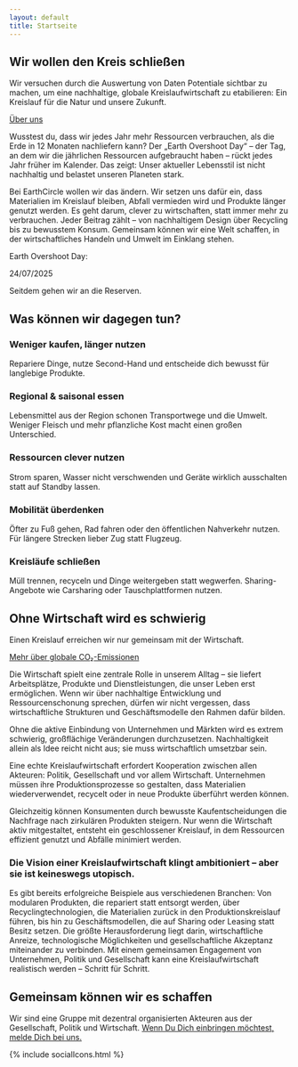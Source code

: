 ```yaml
---
layout: default
title: Startseite
---
```


<section class="hero-banner hero-start d-flex mobile-hero">
    <div class="c-banner c-banner-start d-lg-block z-1 position-absolute top-0 bottom-0 start-0 end-0"></div>
    <div class="container-fluid text-white position-relative align-items-end justify-content-end z-2">
        <div class="mx-1 mx-sm-2 mx-md-3 mx-lg-4 mx-xl-5 my-3 my-md-4">
            <div class="row">
                <div class="col-lg-7 offset-lg-4 col-md-10">
                    <h2 class="display-3 fw-bold">Wir wollen den Kreis schließen</h2>
                    <p class="lead mb-4">Wir versuchen durch die Auswertung von Daten Potentiale sichtbar zu machen, um eine nachhaltige, globale Kreislaufwirtschaft zu etabilieren: Ein Kreislauf für die Natur und unsere Zukunft.</p>
                    <a href="{{ site.baseurl }}/ueber-uns" class="btn btn-primary btn-lg">Über uns</a>
                </div>
            </div>
        </div>
    </div>
</section>

<section class="px-1 px-sm-2 px-md-3 px-lg-4 px-xl-5 py-5">
    <div class="container-fluid">
        <div class="row d-flex align-items-end">
            <div class="col-lg-6 col-md-12">
                <div class="">
                    <p class="lead"><span class="fw-bold text-primary">Wusstest du, dass wir jedes Jahr mehr Ressourcen verbrauchen, als die Erde in 12 Monaten nachliefern kann?</span> Der „Earth Overshoot Day“ – der Tag, an dem wir die jährlichen Ressourcen aufgebraucht haben – rückt jedes Jahr früher im Kalender. Das zeigt: Unser aktueller Lebensstil ist nicht nachhaltig und belastet unseren Planeten stark.</p>
                    <p>Bei EarthCircle wollen wir das ändern. Wir setzen uns dafür ein, dass Materialien im Kreislauf bleiben, Abfall vermieden wird und Produkte länger genutzt werden. Es geht darum, clever zu wirtschaften, statt immer mehr zu verbrauchen. Jeder Beitrag zählt – von nachhaltigem Design über Recycling bis zu bewusstem Konsum. Gemeinsam können wir eine Welt schaffen, in der wirtschaftliches Handeln und Umwelt im Einklang stehen.</p>
                </div>
            </div>
            <div class="col-lg-5 col-sm-4 offset-xxl-1 col-md-10 mb-3">  
                <div class="text-right ms-lg-4">
                    <p class="lead text-primary"><span class="fw-bold">Earth Overshoot Day</span>:</p>
                    <span class="overshoot-date fw-bold text-primary">24/07/2025</span>
                    <p class="mt-3">Seitdem gehen wir an die Reserven.</p>
                </div>
            </div>
        </div>
    </div>
</section>

<section class="outer-wrapper">
    <div class="container-fluid">
        <div class="row mb-3 d-flex align-items-center">
            <div class="col-xxl-7 col-xl-6 col-lg-6 col-md-6 d-flex justify-content-sm-end col-sm-7">
                <div class="m-1 my-4 m-sm-4">
                    <!-- Chart Container -->
                    <div id="circle-container">
                        <canvas id="scrollCircle"></canvas>
                    </div>
                </div>
            </div>
            <div class="col-lg-4 col-md-6 col-sm-5">
                <div class="m-1 mt-4 mb-4 m-sm-4">
                    <h2 id="color-switch" class="h1 fw-bold">Was können wir dagegen tun?</h2>
                </div>
            </div>
        </div>
    </div>
</section>

<section class="px-1 px-sm-2 px-md-3 px-lg-4 px-xl-5">
    <div class="container-fluid">
        <div class="row mb-3 align-items-center">
            <div class="col-xxl-4 col-xl-5 offset-xl-4 col-lg-7 offset-lg-3 col-md-8 offset-md-2 col-sm-9 offset-sm-2 d-flex justify-content-center">
                <!-- Javascript-Scroll-Animation -->
                <div class="ps-lg-1 ps-xl-2 ps-xxl-3">
                    <h3 class="mt-sm-5 mb-2 fw-bold primary-on-fade"><i class="ph fw-bold ph-wrench"></i>Weniger kaufen, länger nutzen</h3>
                    Repariere Dinge, nutze Second-Hand und entscheide dich bewusst für langlebige Produkte.
                    <h3 class="mt-5 mb-2 fw-bold primary-on-fade"><i class="ph fw-bold ph-fork-knife"></i>Regional & saisonal essen</h3>
                    Lebensmittel aus der Region schonen Transportwege und die Umwelt. Weniger Fleisch und mehr pflanzliche Kost macht einen großen Unterschied.
                    <h3 class="mt-5 mb-2 fw-bold primary-on-fade"><i class="ph fw-bold ph-plant"></i>Ressourcen clever nutzen</h3>
                    Strom sparen, Wasser nicht verschwenden und Geräte wirklich ausschalten statt auf Standby lassen.
                    <h3 class="mt-5 mb-2 fw-bold primary-on-fade"><i class="ph fw-bold ph-footprints"></i>Mobilität überdenken</h3>
                    Öfter zu Fuß gehen, Rad fahren oder den öffentlichen Nahverkehr nutzen. Für längere Strecken lieber Zug statt Flugzeug.
                    <h3 class="mt-5 mb-2 fw-bold primary-on-fade"><i class="ph fw-bold ph-arrow-clockwise"></i>Kreisläufe schließen</h3>
                    Müll trennen, recyceln und Dinge weitergeben statt wegwerfen. Sharing-Angebote wie Carsharing oder Tauschplattformen nutzen.
                </div>
            </div>
        </div>
    </div>
</section>

<section class="hero-banner hero-emissionen d-flex align-items-center mt-5">
    <div class="c-banner d-block z-1 position-absolute top-0 bottom-0 start-0 end-0"></div>
    <div class="bg-banner position-absolute top-0 bottom-0 start-0 end-0 bg-black bg-opacity-50 z-2 z-lg-0"></div>
    <div class="container-fluid text-white position-relative z-2">
        <div class="px-1 px-sm-2 px-md-3 px-lg-4 px-xl-5">
            <div class="row">
                <div class="col-lg-7 offset-lg-4 col-md-9">
                    <h2 class="display-3 fw-bold">Ohne Wirtschaft wird es schwierig</h2>
                    <p class="lead mb-4">Einen Kreislauf erreichen wir nur gemeinsam mit der Wirtschaft.</p>
                    <a href="{{ site.baseurl }}/co2-emissionen" class="btn btn-dark btn-lg">Mehr über <span class="d-none d-sm-inline">globale</span> CO₂-Emissionen</a>
                </div>
            </div>
        </div>
    </div>
</section>

<section class="bg-primary text-white px-1 px-sm-2 px-md-3 px-lg-4 px-xl-5 py-5">
    <div class="container-fluid">
        <div class="row">
            <div class="col-lg-6 col-md-12">
                <p class="lead">Die Wirtschaft spielt eine zentrale Rolle in unserem Alltag – sie liefert Arbeitsplätze, Produkte und Dienstleistungen, die unser Leben erst ermöglichen. <span class="fw-bold">Wenn wir über nachhaltige Entwicklung und Ressourcenschonung sprechen, dürfen wir nicht vergessen, dass wirtschaftliche Strukturen und Geschäftsmodelle den Rahmen dafür bilden.</span></p>
                <p class="pe-md-5 me-md-5 pe-lg-0 md-lg-0">Ohne die aktive Einbindung von Unternehmen und Märkten wird es extrem schwierig, großflächige Veränderungen durchzusetzen. Nachhaltigkeit allein als Idee reicht nicht aus; sie muss wirtschaftlich umsetzbar sein.</p>
                <p class="pe-md-5 me-md-5 pe-lg-0 md-lg-0">Eine echte Kreislaufwirtschaft erfordert Kooperation zwischen allen Akteuren: Politik, Gesellschaft und vor allem Wirtschaft. Unternehmen müssen ihre Produktionsprozesse so gestalten, dass Materialien wiederverwendet, recycelt oder in neue Produkte überführt werden können.</p>
            </div>
            <div class="col-lg-6 col-md-12">
                <p class="pe-md-5 me-md-5 pe-lg-0 md-lg-0">Gleichzeitig können Konsumenten durch bewusste Kaufentscheidungen die Nachfrage nach zirkulären Produkten steigern. Nur wenn die Wirtschaft aktiv mitgestaltet, entsteht ein geschlossener Kreislauf, in dem Ressourcen effizient genutzt und Abfälle minimiert werden.</p>
                <h3 class="h5 fw-bold mt-5">Die Vision einer Kreislaufwirtschaft klingt ambitioniert – aber sie ist keineswegs utopisch.</h3>
                <p class="pe-md-5 me-md-5 pe-lg-0 md-lg-0">Es gibt bereits erfolgreiche Beispiele aus verschiedenen Branchen: Von modularen Produkten, die repariert statt entsorgt werden, über Recyclingtechnologien, die Materialien zurück in den Produktionskreislauf führen, bis hin zu Geschäftsmodellen, die auf Sharing oder Leasing statt Besitz setzen. Die größte Herausforderung liegt darin, wirtschaftliche Anreize, technologische Möglichkeiten und gesellschaftliche Akzeptanz miteinander zu verbinden. Mit einem gemeinsamen Engagement von Unternehmen, Politik und Gesellschaft kann eine Kreislaufwirtschaft realistisch werden – Schritt für Schritt.</p>
            </div>
        </div>
    </div>
</section>

<section class="px-1 px-sm-2 px-md-3 px-lg-4 px-xl-5 py-5">
    <div class="container-fluid">
        <div class="row text-primary">
            <div class="col-xl-6 col-lg-8 col-sm-10">
                <div class="">
                    <h2 class="fw-bold">Gemeinsam können wir es schaffen</h2>
                    <p class="lead">Wir sind eine Gruppe mit dezentral organisierten Akteuren aus der Gesellschaft, Politik und Wirtschaft. <a href="{{ site.baseurl }}/kontakt" class="text-primary">Wenn Du Dich einbringen möchtest, melde Dich bei uns.</a></p>
                </div>
            </div>
            <div class="col-xl-6 col-lg-4 d-flex justify-content-lg-end align-items-start align-items-lg-end">
                <div class=" big-social-icon-wrapper">
                    {% include socialIcons.html %}
                </div>
            </div>
        </div>
    </div>
</section>